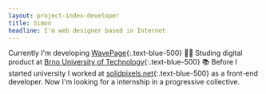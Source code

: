 ```yaml
---
layout: project-index-developer
title: Simon
headline: I'm web designer based in Internet
---
```


Currently I'm developing [WavePage](https://wavepage.app/){:.text-blue-500} 👋🏼 Studing digital product at [Brno University of Technology](https://www.vutbr.cz/en/){:.text-blue-500} 📚 Before I started university I worked at [solidpixels.net](https://www.solidpixels.net/en){:.text-blue-500} as a&nbsp;front-end developer. Now I'm looking for a&nbsp;internship in a progressive collective.

<!-- My work enviroment is combination of smart tools: -->

<!-- Frond-end

- Javascript, write a lot of project in vanila JS
- (html, css) I know perfectly concepts base stones of UI development
- Tailwindcss, My styling solution
- React.js, wavepage is react app

Enviroment

- VS Code
- Fish CLI
- Hyper
- Yarn
- Webpack

Documentation

- Dropbox papers
- Notion

Comunication

- Slack
- Discord
- Twitter -->
